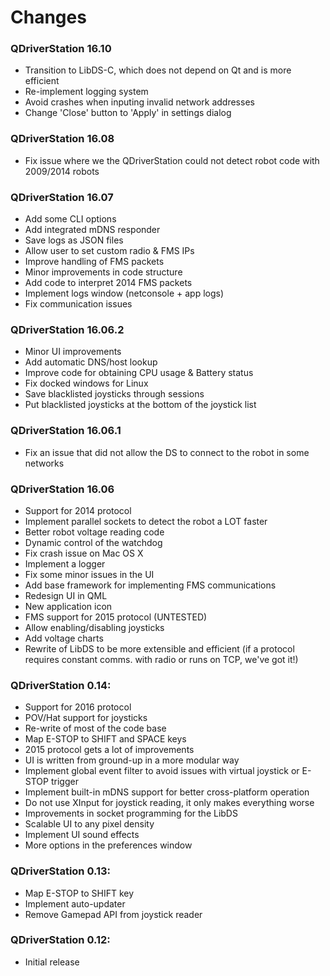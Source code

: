 # Changes

### QDriverStation 16.10

- Transition to LibDS-C, which does not depend on Qt and is more efficient
- Re-implement logging system
- Avoid crashes when inputing invalid network addresses
- Change 'Close' button to 'Apply' in settings dialog

### QDriverStation 16.08

- Fix issue where we the QDriverStation could not detect robot code with 2009/2014 robots

### QDriverStation 16.07

- Add some CLI options
- Add integrated mDNS responder
- Save logs as JSON files
- Allow user to set custom radio & FMS IPs
- Improve handling of FMS packets
- Minor improvements in code structure
- Add code to interpret 2014 FMS packets
- Implement logs window (netconsole + app logs)
- Fix communication issues

### QDriverStation 16.06.2

- Minor UI improvements
- Add automatic DNS/host lookup
- Improve code for obtaining CPU usage & Battery status
- Fix docked windows for Linux
- Save blacklisted joysticks through sessions
- Put blacklisted joysticks at the bottom of the joystick list

### QDriverStation 16.06.1

- Fix an issue that did not allow the DS to connect to the robot in some networks

### QDriverStation 16.06

- Support for 2014 protocol
- Implement parallel sockets to detect the robot a LOT faster
- Better robot voltage reading code
- Dynamic control of the watchdog
- Fix crash issue on Mac OS X
- Implement a logger
- Fix some minor issues in the UI
- Add base framework for implementing FMS communications
- Redesign UI in QML
- New application icon
- FMS support for 2015 protocol (UNTESTED)
- Allow enabling/disabling joysticks
- Add voltage charts
- Rewrite of LibDS to be more extensible and efficient (if a protocol requires constant comms. with radio or runs on TCP, we've got it!)

### QDriverStation 0.14:

- Support for 2016 protocol
- POV/Hat support for joysticks
- Re-write of most of the code base
- Map E-STOP to SHIFT and SPACE keys
- 2015 protocol gets a lot of improvements
- UI is written from ground-up in a more modular way
- Implement global event filter to avoid issues with virtual joystick or E-STOP trigger
- Implement built-in mDNS support for better cross-platform operation
- Do not use XInput for joystick reading, it only makes everything worse
- Improvements in socket programming for the LibDS
- Scalable UI to any pixel density
- Implement UI sound effects
- More options in the preferences window

### QDriverStation 0.13:

- Map E-STOP to SHIFT key
- Implement auto-updater
- Remove Gamepad API from joystick reader

### QDriverStation 0.12:

- Initial release
